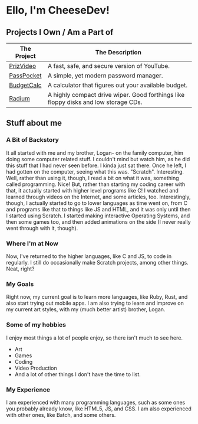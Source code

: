 # Ello, I'm CheeseDev! 

## Projects I Own / Am a Part of

| The Project | The Description |
| ----------- | --------------- |
| [PrizVideo](https://prizvideo.github.io/PrizVideo-Main) | A fast, safe, and secure version of YouTube. |
| [PassPocket](https://xytrux.github.io/passpocket) | A simple, yet modern password manager. |
| [BudgetCalc](https://callendv.github.io/BudgetCalc/) | A calculator that figures out your available budget. |
| [Radium](https://github.com/CallenDV/radium) | A highly compact drive wiper. Good forthings like floppy disks and low storage CDs. |

## Stuff about me

### A Bit of Backstory

It all started with me and my brother, Logan- on the family computer, him doing some computer related stuff. I couldn't mind but watch him, as he did this stuff that I had never seen before. I kinda just sat there. Once he left, I had gotten on the computer, seeing what this was. "Scratch". Interesting. Well, rather than using it, though, I read a bit on what it was, something called programming. Nice! But, rather than starting my coding career with that, it actually started with higher level programs like C! I watched and learned through videos on the Internet, and some articles, too. Interestingly, though, I actually started to go to lower languages as time went on, from C and programs like that to things like JS and HTML, and it was only until then I started using Scratch. I started making interactive Operating Systems, and then some games too, and then added animations on the side (I never really went through with it, though).

### Where I'm at Now

Now, I've returned to the higher languages, like C and JS, to code in regularly. I still do occasionally make Scratch projects, among other things. Neat, right?

### My Goals

Right now, my current goal is to learn more languages, like Ruby, Rust, and also start trying out mobile apps. I am also trying to learn and improve on my current art styles, with my (much better artist) brother, Logan. 

### Some of my hobbies

I enjoy most things a lot of people enjoy, so there isn't much to see here. 
 * Art
 * Games
 * Coding
 * Video Production
 * And a lot of other things I don't have the time to list.

### My Experience

I am experienced with many programming languages, such as some ones you probably already know, like HTML5, JS, and CSS. I am also experienced with other ones, like Batch, and some others.
